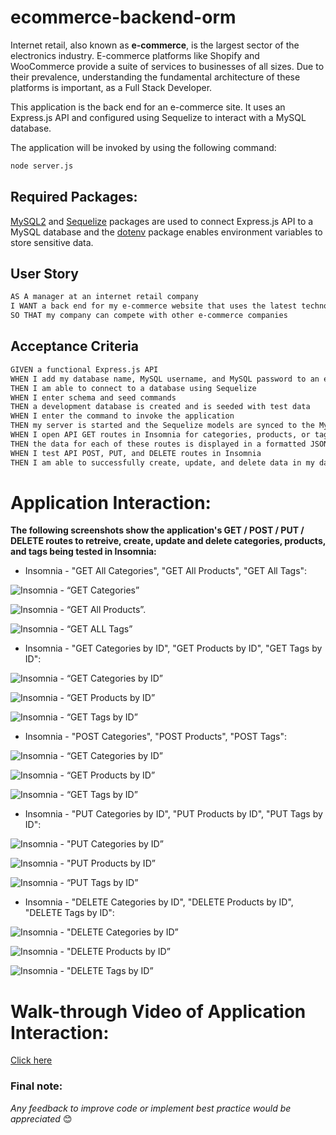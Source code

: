 # ecommerce-backend-orm

Internet retail, also known as **e-commerce**, is the largest sector of the electronics industry. E-commerce platforms like Shopify and WooCommerce provide a suite of services to businesses of all sizes. Due to their prevalence, understanding the fundamental architecture of these platforms is important, as a Full Stack Developer.

This application is the back end for an e-commerce site. It uses an Express.js API and configured using Sequelize to interact with a MySQL database.

The application will be invoked by using the following command:

```md
node server.js
```

## Required Packages:

[MySQL2](https://www.npmjs.com/package/mysql2) and [Sequelize](https://www.npmjs.com/package/sequelize) packages are used to connect Express.js API to a MySQL database and the [dotenv](https://www.npmjs.com/package/dotenv) package enables environment variables to store sensitive data.

## User Story

```md
AS A manager at an internet retail company
I WANT a back end for my e-commerce website that uses the latest technologies
SO THAT my company can compete with other e-commerce companies
```

## Acceptance Criteria

```md
GIVEN a functional Express.js API
WHEN I add my database name, MySQL username, and MySQL password to an environment variable file
THEN I am able to connect to a database using Sequelize
WHEN I enter schema and seed commands
THEN a development database is created and is seeded with test data
WHEN I enter the command to invoke the application
THEN my server is started and the Sequelize models are synced to the MySQL database
WHEN I open API GET routes in Insomnia for categories, products, or tags
THEN the data for each of these routes is displayed in a formatted JSON
WHEN I test API POST, PUT, and DELETE routes in Insomnia
THEN I am able to successfully create, update, and delete data in my database
```

# Application Interaction:

**The following screenshots show the application's GET / POST / PUT / DELETE routes to retreive, create, update and delete categories, products, and tags being tested in Insomnia:**

- Insomnia - "GET All Categories", "GET All Products", "GET All Tags":

![Insomnia - “GET Categories”](./assets/images/get-categories.png)

![Insomnia - “GET All Products”.](./assets/images/get-products.png)

![Insomnia - “GET ALL Tags”](./assets/images/get-tag.png)

- Insomnia - "GET Categories by ID", "GET Products by ID", "GET Tags by ID":

![Insomnia - “GET Categories by ID”](./assets/images/get-id-categories.png)

![Insomnia - “GET Products by ID”](./assets/images/get-id-products.png)

![Insomnia - “GET Tags by ID”](./assets/images/get-id-tag.png)

- Insomnia - "POST Categories", "POST Products", "POST Tags":

![Insomnia - “GET Categories by ID”](./assets/images/post-categories.png)

![Insomnia - “GET Products by ID”](./assets/images/post-products.png)

![Insomnia - “GET Tags by ID”](./assets/images/post-tag.png)

- Insomnia - "PUT Categories by ID", "PUT Products by ID", "PUT Tags by ID":

![Insomnia - "PUT Categories by ID”](./assets/images/put-categories.png)

![Insomnia - "PUT Products by ID”](./assets/images/put-products.png)

![Insomnia - “PUT Tags by ID”](./assets/images/put-tag.png)

- Insomnia - "DELETE Categories by ID", "DELETE Products by ID", "DELETE Tags by ID":

![Insomnia - "DELETE Categories by ID”](./assets/images/del-categories.png)

![Insomnia - "DELETE Products by ID”](./assets/images/del-products.png)

![Insomnia - "DELETE Tags by ID”](./assets/images/del-tag.png)

# Walk-through Video of Application Interaction:

[Click here](https://www.youtube.com/watch?v=mRa0fiJhexw&ab_channel=PriscillaLuong)

### Final note:

_Any feedback to improve code or implement best practice would be appreciated_ 😊
